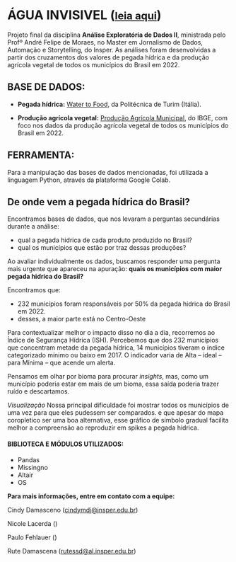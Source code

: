 # **ÁGUA INVISIVEL** (<small>[leia aqui](https://aguainvisivel.fehla.xyz/)</small>)

Projeto final da disciplina **Análise Exploratória de Dados II**, ministrada pelo Profº André Felipe de Moraes, no Master em Jornalismo de Dados, Automação e Storytelling, do Insper. As análises foram desenvolvidas a partir dos cruzamentos dos valores de pegada hídrica e da produção agrícola vegetal de todos os municípios do Brasil em 2022.

## **BASE DE DADOS:**

- **Pegada hídrica:** [Water to Food](https://www.watertofood.org/), da Politécnica de Turim (Itália).

- **Produção agrícola vegetal:** [Produção Agrícola Municipal](https://sidra.ibge.gov.br/tabela/5457), do IBGE, com foco nos dados da produção agrícola vegetal de todos os municípios do Brasil em 2022.

## **FERRAMENTA:**

Para a manipulação das bases de dados mencionadas, foi utilizada a linguagem Python, através da plataforma Google Colab.

## De onde vem a pegada hídrica do Brasil?

Encontramos bases de dados, que nos levaram a perguntas secundárias durante a análise:
- qual a pegada hidrica de cada produto produzido no Brasil?
- qual os municípios que estão por traz dessas produções?

Ao avaliar individualmente os dados, buscamos responder uma pergunta mais urgente que apareceu na apuração: **quais os municípios com maior pegada hidrica do Brasil?**

Encontramos que:

- 232 municípios foram responsáveis por 50% da pegada hidrica do Brasil em 2022. 
- desses, a maior parte está no Centro-Oeste

Para contextualizar melhor o impacto disso no dia a dia, recorremos ao Índice de Segurança Hídrica (ISH). Percebemos que dos 232 municípios que concentram metade da pegada hídrica, 14 municípios tiveram o índice categorizado mínimo ou baixo em 2017. O indicador varia de Alta – ideal – para Mínima – que acende um alerta.  

Pensamos em olhar por bioma para procurar _insights_, mas, como um município poderia estar em mais de um bioma, essa saída poderia trazer ruído e descartamos. 

*Visualização*
Nossa principal dificuldade foi mostrar todos os municípios de uma vez para que eles pudessem ser comparados. e que apesar do mapa coropletico ser uma boa alternativa, esse gráfico de símbolo gradual facilita melhor a compreensão ao reproduzir em spikes a pegada hidrica.

#### **BIBLIOTECA E MÓDULOS UTILIZADOS:**

- Pandas
- Missingno
- Altair
- OS


**Para mais informações, entre em contato com a equipe:**

Cindy Damasceno (cindymdj@insper.edu.br)

Nicole Lacerda ()

Paulo Fehlauer ()

Rute Damascena (rutessd@al.insper.edu.br)
